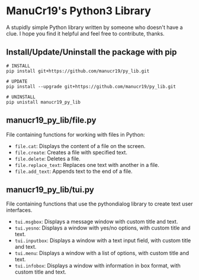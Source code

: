 # ManuCr19's Python3 Library

A stupidly simple Python library written by someone who doesn't have a clue. I hope you find it helpful and feel free to contribute, thanks.

## Install/Update/Uninstall the package with pip
```/bin/bash
# INSTALL
pip install git+https://github.com/manucr19/py_lib.git

# UPDATE
pip install --upgrade git+https://github.com/manucr19/py_lib.git

# UNINSTALL
pip unistall manucr19_py_lib
```

## manucr19_py_lib/file.py
File containing functions for working with files in Python:
  - `file.cat`: Displays the content of a file on the screen.
  - `file.create`: Creates a file with specified text.
  - `file.delete`: Deletes a file.
  - `file.replace_text`: Replaces one text with another in a file.
  - `file.add_text`: Appends text to the end of a file.

## manucr19_py_lib/tui.py
File containing functions that use the pythondialog library to create text user interfaces.
  - `tui.msgbox`: Displays a message window with custom title and text.
  - `tui.yesno`: Displays a window with yes/no options, with custom title and text.
  - `tui.inputbox`: Displays a window with a text input field, with custom title and text.
  - `tui.menu`: Displays a window with a list of options, with custom title and text.
  - `tui.infobox`: Displays a window with information in box format, with custom title and text.
